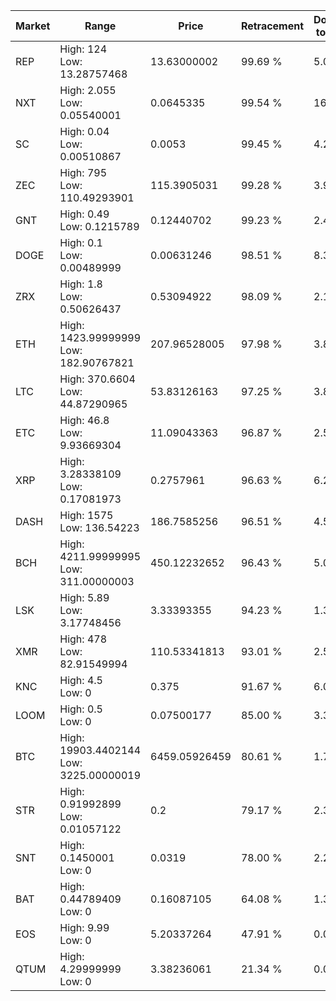 | Market | Range | Price| Retracement | Doubles to 50% |
| --- | --- | --- | --- | --- |
| REP | High: 124<br />Low: 13.28757468 | 13.63000002 | 99.69 % | 5.04 |
| NXT | High: 2.055<br />Low: 0.05540001 | 0.0645335 | 99.54 % | 16.35 |
| SC | High: 0.04<br />Low: 0.00510867 | 0.0053 | 99.45 % | 4.26 |
| ZEC | High: 795<br />Low: 110.49293901 | 115.3905031 | 99.28 % | 3.92 |
| GNT | High: 0.49<br />Low: 0.1215789 | 0.12440702 | 99.23 % | 2.46 |
| DOGE | High: 0.1<br />Low: 0.00489999 | 0.00631246 | 98.51 % | 8.31 |
| ZRX | High: 1.8<br />Low: 0.50626437 | 0.53094922 | 98.09 % | 2.17 |
| ETH | High: 1423.99999999<br />Low: 182.90767821 | 207.96528005 | 97.98 % | 3.86 |
| LTC | High: 370.6604<br />Low: 44.87290965 | 53.83126163 | 97.25 % | 3.86 |
| ETC | High: 46.8<br />Low: 9.93669304 | 11.09043363 | 96.87 % | 2.56 |
| XRP | High: 3.28338109<br />Low: 0.17081973 | 0.2757961 | 96.63 % | 6.26 |
| DASH | High: 1575<br />Low: 136.54223 | 186.7585256 | 96.51 % | 4.58 |
| BCH | High: 4211.99999995<br />Low: 311.00000003 | 450.12232652 | 96.43 % | 5.02 |
| LSK | High: 5.89<br />Low: 3.17748456 | 3.33393355 | 94.23 % | 1.36 |
| XMR | High: 478<br />Low: 82.91549994 | 110.53341813 | 93.01 % | 2.54 |
| KNC | High: 4.5<br />Low: 0 | 0.375 | 91.67 % | 6.00 |
| LOOM | High: 0.5<br />Low: 0 | 0.07500177 | 85.00 % | 3.33 |
| BTC | High: 19903.4402144<br />Low: 3225.00000019 | 6459.05926459 | 80.61 % | 1.79 |
| STR | High: 0.91992899<br />Low: 0.01057122 | 0.2 | 79.17 % | 2.33 |
| SNT | High: 0.1450001<br />Low: 0 | 0.0319 | 78.00 % | 2.27 |
| BAT | High: 0.44789409<br />Low: 0 | 0.16087105 | 64.08 % | 1.39 |
| EOS | High: 9.99<br />Low: 0 | 5.20337264 | 47.91 % | 0.00 |
| QTUM | High: 4.29999999<br />Low: 0 | 3.38236061 | 21.34 % | 0.00 |
